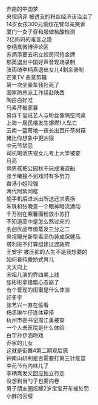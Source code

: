 奔跑的中国梦  
央视网评 被透支的粉丝经济该治治了  
14岁女孩300元偷纹花臂母亲哭诉  
厦门一女子穿和服做核酸检测  
2亿妈妈的难言之隐  
李柄熹微博评论区  
苏炳添要去巩立姣房间抢金牌  
那英退出中国好声音现场录制  
张雨绮李柄熹退出女儿4剩余录制  
芒果TV 恶意剪辑  
第一次坐豪车我社死了  
国家防总派工作组赴陕西  
陶白白好准  
马素芹被家暴  
易烊千玺说艺人与粉丝像隔空同桌  
上海一居民楼发生爆燃1人坠亡  
云南一蓝莓地一夜长出百斤茶树菇  
猪比你想象中更凶狠  
中元节禁忌  
司机喝酒庆祝女儿考上大学被查  
月亮  
俩男孩把公园秋千玩成海盗船  
张予曦接不到戏时有多努力  
香港小姐12强  
两代阿紫同框  
偷手机后进派出所送还求表扬  
朱珠和张晚意一个眼神暗流涌动  
千万别在紫薯面粉放小苏打  
不知道高中是怎么熬过来的  
名创优品市值蒸发三分之二  
央视曝光新型毒品伪装成保健品  
塔利班不打算组建过渡政府  
王安宇 被压抑的人生不是我想要的  
如何看待撒娇式育儿  
天天向上  
宋祖儿演的乔四美上线  
张彬彬拿错瓢心态崩了  
有个爱现的闺蜜是什么体验  
好多宇  
张艺兴一直在偷看  
杨丞琳牛仔连体穿搭  
杭州市委书记周江勇被查  
一个人去医院是什么体验  
白宇孙伊涵吻戏  
乔家的儿女  
这就是街舞4第二期观后感  
钟南山研判是否需要打第三针疫苗  
中元节有内味儿了  
李柄熹发文回应独立行走  
没想到当勺子也要内卷  
男子朋友圈炫耀2岁宝宝开车被处罚  
小胖的云缨  
